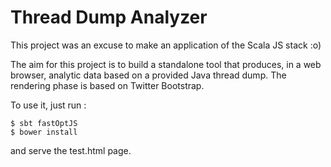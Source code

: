 # Thread Dump Analyzer

This project was an excuse to make an application of the Scala JS stack :o)

The aim for this project is to build a standalone tool that produces, in a web browser, analytic data based on a provided Java thread dump.
The rendering phase is based on Twitter Bootstrap. 

To use it, just run :
 
 ```
 $ sbt fastOptJS  
 $ bower install
 ```
 
 and serve the test.html page.